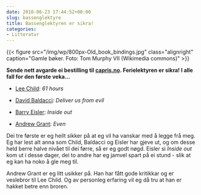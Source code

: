 ```yaml
---
date: 2010-06-23 17:44:52+00:00
slug: bassenglektyre
title: Bassenglektyren er sikra!
categories:
- Litteratur
---
```

{{< figure src="/img/wp/800px-Old_book_bindings.jpg" class="alignright" caption="Gamle bøker. Foto: Tom Murphy VII (Wikimedia commons)" >}}

**Sende nett avgarde ei bestilling til [capris.no](https://www.capris.no/). Ferielektyren er sikra! I alle fall for den første veka...**


<!--more-->



	
  * [Lee Child](http://no.wikipedia.org/wiki/Lee_Child): _61 hours_

	
  * [David Baldacci](http://no.wikipedia.org/wiki/Lee_Child)_: Deliver us from evil_

	
  * [Barry Eisler](http://www.barryeisler.com): _Inside out_

	
  * [Andrew Grant](http://en.wikipedia.org/wiki/Andrew_Grant): _Even_


Dei tre første er eg heilt sikker på at eg vil ha vanskar med å legge frå meg. Eg har lest alt anna som Child, Baldacci og Eisler har gjeve ut, og om desse held berre halve nivået til dei førre, så er eg godt nøgd. Eisler si _Inside out_ kom ut i desse dager, dei to andre har eg jamvel spart på ei stund - slik at eg kan ha noko å gle meg til.

Andrew Grant er eg litt usikker på. Han har fått gode kritikkar og er veslebror til Lee Child. Og av personleg erfaring vil eg då tru at han er hakket betre enn broren.

